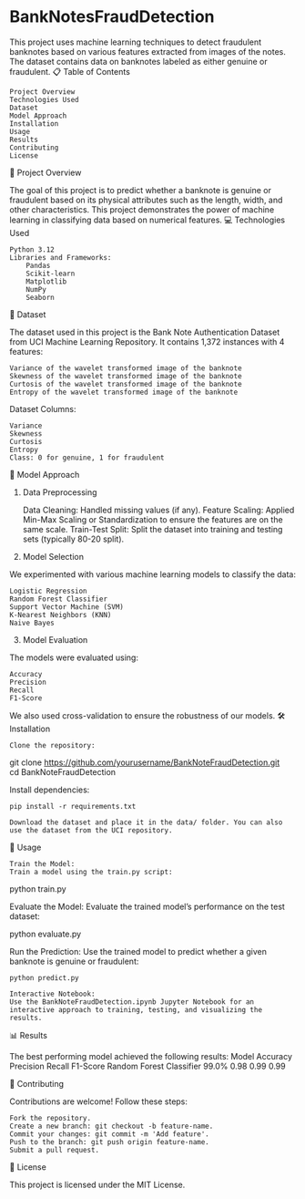 # BankNotesFraudDetection
This project uses machine learning techniques to detect fraudulent banknotes based on various features extracted from images of the notes. The dataset contains data on banknotes labeled as either genuine or fraudulent.
📋 Table of Contents

    Project Overview
    Technologies Used
    Dataset
    Model Approach
    Installation
    Usage
    Results
    Contributing
    License

📖 Project Overview

The goal of this project is to predict whether a banknote is genuine or fraudulent based on its physical attributes such as the length, width, and other characteristics. This project demonstrates the power of machine learning in classifying data based on numerical features.
💻 Technologies Used

    Python 3.12
    Libraries and Frameworks:
        Pandas
        Scikit-learn
        Matplotlib
        NumPy
        Seaborn

📂 Dataset

The dataset used in this project is the Bank Note Authentication Dataset from UCI Machine Learning Repository. It contains 1,372 instances with 4 features:

    Variance of the wavelet transformed image of the banknote
    Skewness of the wavelet transformed image of the banknote
    Curtosis of the wavelet transformed image of the banknote
    Entropy of the wavelet transformed image of the banknote

Dataset Columns:

    Variance
    Skewness
    Curtosis
    Entropy
    Class: 0 for genuine, 1 for fraudulent

🧠 Model Approach
1. Data Preprocessing

    Data Cleaning: Handled missing values (if any).
    Feature Scaling: Applied Min-Max Scaling or Standardization to ensure the features are on the same scale.
    Train-Test Split: Split the dataset into training and testing sets (typically 80-20 split).

2. Model Selection

We experimented with various machine learning models to classify the data:

    Logistic Regression
    Random Forest Classifier
    Support Vector Machine (SVM)
    K-Nearest Neighbors (KNN)
    Naive Bayes

3. Model Evaluation

The models were evaluated using:

    Accuracy
    Precision
    Recall
    F1-Score

We also used cross-validation to ensure the robustness of our models.
🛠 Installation

    Clone the repository:

git clone https://github.com/yourusername/BankNoteFraudDetection.git  
cd BankNoteFraudDetection  

Install dependencies:

    pip install -r requirements.txt  

    Download the dataset and place it in the data/ folder. You can also use the dataset from the UCI repository.

🚀 Usage

    Train the Model:
    Train a model using the train.py script:

python train.py  

Evaluate the Model:
Evaluate the trained model’s performance on the test dataset:

python evaluate.py  

Run the Prediction:
Use the trained model to predict whether a given banknote is genuine or fraudulent:

    python predict.py  

    Interactive Notebook:
    Use the BankNoteFraudDetection.ipynb Jupyter Notebook for an interactive approach to training, testing, and visualizing the results.

📊 Results

The best performing model achieved the following results:
Model	Accuracy	Precision	Recall	F1-Score
Random Forest Classifier	99.0%	0.98	0.99	0.99


🤝 Contributing

Contributions are welcome! Follow these steps:

    Fork the repository.
    Create a new branch: git checkout -b feature-name.
    Commit your changes: git commit -m 'Add feature'.
    Push to the branch: git push origin feature-name.
    Submit a pull request.

📝 License

This project is licensed under the MIT License.
